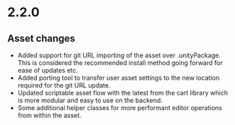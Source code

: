 # 2.2.0
## Asset changes

- Added support for git URL importing of the asset over .unityPackage. This is considered the recommended install method going forward for ease of updates etc.
- Added porting tool to transfer user asset settings to the new location required for the git URL update.
- Updated scriptable asset flow with the latest from the cart library which is more modular and easy to use on the backend.
- Some additional helper classes for more performant editor operations from within the asset.